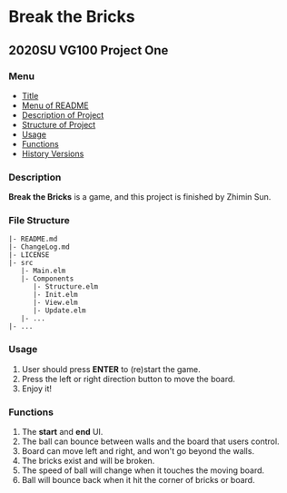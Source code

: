 # Break the Bricks
## 2020SU VG100 Project One 

### Menu
- [Title](#Break-the-Bricks)
- [Menu of README](#Menu)
- [Description of Project](#Description)
- [Structure of Project](#File-Structure)
- [Usage](#Usage)
- [Functions](#Functions)
- [History Versions](ChangeLog.md)

### Description

**Break the Bricks** is a game, and this project is finished by Zhimin Sun. 

### File Structure
```
|- README.md
|- ChangeLog.md
|- LICENSE
|- src
   |- Main.elm
   |- Components
      |- Structure.elm
      |- Init.elm
      |- View.elm
      |- Update.elm
   |- ...
|- ...
```

### Usage
1. User should press **ENTER** to (re)start the game.
1. Press the left or right direction button to move the board.
1. Enjoy it!

### Functions
1. The **start** and **end** UI.
1. The ball can bounce between walls and the board that users control.
1. Board can move left and right, and won't go beyond the walls.
1. The bricks exist and will be broken.
1. The speed of ball will change when it touches the moving board.
1. Ball will bounce back when it hit the corner of bricks or board.



